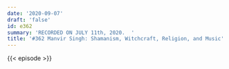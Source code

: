 ```yaml
---
date: '2020-09-07'
draft: 'false'
id: e362
summary: 'RECORDED ON JULY 11th, 2020.  '
title: '#362 Manvir Singh: Shamanism, Witchcraft, Religion, and Music'
---
```

{{< episode >}}

